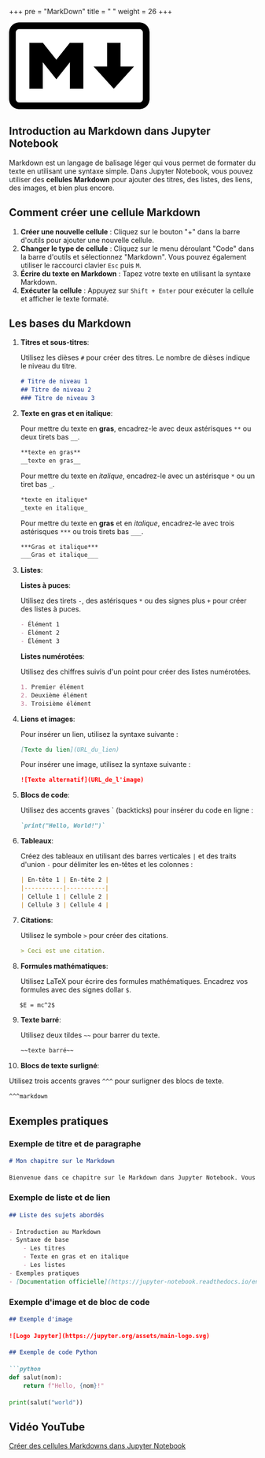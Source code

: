 +++
pre = "MarkDown"
title = " "
weight = 26
+++

![Markdown](markdown.png)

## Introduction au Markdown dans Jupyter Notebook

Markdown est un langage de balisage léger qui vous permet de formater du texte en utilisant une syntaxe simple. Dans Jupyter Notebook, vous pouvez utiliser des **cellules Markdown** pour ajouter des titres, des listes, des liens, des images, et bien plus encore.

## Comment créer une cellule Markdown

1. **Créer une nouvelle cellule** : Cliquez sur le bouton "+" dans la barre d'outils pour ajouter une nouvelle cellule.
2. **Changer le type de cellule** : Cliquez sur le menu déroulant "Code" dans la barre d'outils et sélectionnez "Markdown". Vous pouvez également utiliser le raccourci clavier `Esc` puis `M`.
3. **Écrire du texte en Markdown** : Tapez votre texte en utilisant la syntaxe Markdown.
4. **Exécuter la cellule** : Appuyez sur `Shift + Enter` pour exécuter la cellule et afficher le texte formaté.


## Les bases du Markdown

1. **Titres et sous-titres**:

   Utilisez les dièses `#` pour créer des titres. Le nombre de dièses indique le niveau du titre.

   ```markdown
   # Titre de niveau 1
   ## Titre de niveau 2
   ### Titre de niveau 3
   ```

2. **Texte en gras et en italique**:

   Pour mettre du texte en **gras**, encadrez-le avec deux astérisques `**` ou deux tirets bas `__`.

   ```markdown
   **texte en gras**
   __texte en gras__
   ```

   Pour mettre du texte en *italique*, encadrez-le avec un astérisque `*` ou un tiret bas `_`.

   ```markdown
   *texte en italique*
   _texte en italique_
   ```

   Pour mettre du texte en **gras** et en *italique*, encadrez-le avec trois astérisques `***` ou trois tirets bas `___`.

   ```markdown
   ***Gras et italique*** 
   ___Gras et italique___

3. **Listes**:

   **Listes à puces**:

     Utilisez des tirets `-`, des astérisques `*` ou des signes plus `+` pour créer des listes à puces.

     ```markdown
     - Élément 1
     - Élément 2
     - Élément 3
     ```

   **Listes numérotées**:

     Utilisez des chiffres suivis d'un point pour créer des listes numérotées.

     ```markdown
     1. Premier élément
     2. Deuxième élément
     3. Troisième élément
     ```

4. **Liens et images**:

   Pour insérer un lien, utilisez la syntaxe suivante :

   ```markdown
   [Texte du lien](URL_du_lien)
   ```

   Pour insérer une image, utilisez la syntaxe suivante :

   ```markdown
   ![Texte alternatif](URL_de_l'image)
   ```

5. **Blocs de code**:

   Utilisez des accents graves ` (backticks) pour insérer du code en ligne :

   ```markdown
   `print("Hello, World!")`
   ```

6. **Tableaux**:

   Créez des tableaux en utilisant des barres verticales `|` et des traits d'union `-` pour délimiter les en-têtes et les colonnes :

   ```markdown
   | En-tête 1 | En-tête 2 |
   |-----------|-----------|
   | Cellule 1 | Cellule 2 |
   | Cellule 3 | Cellule 4 |
   ```

7. **Citations**:

   Utilisez le symbole `>` pour créer des citations.

   ```markdown
   > Ceci est une citation.
   ```

8. **Formules mathématiques**:

   Utilisez LaTeX pour écrire des formules mathématiques. Encadrez vos formules avec des signes dollar `$`.
   
```markdown
   $E = mc^2$
   ```

9. **Texte barré**:

   Utilisez deux tildes `~~` pour barrer du texte.
  
   ```markdown
   ~~texte barré~~
   ```

10. **Blocs de texte surligné**:

   Utilisez trois accents graves `^^^` pour surligner des blocs de texte.

   ```markdown
   ^^^markdown
   ```

## Exemples pratiques

### Exemple de titre et de paragraphe

```markdown
# Mon chapitre sur le Markdown

Bienvenue dans ce chapitre sur le Markdown dans Jupyter Notebook. Vous apprendrez à formater du texte facilement.
```

### Exemple de liste et de lien

```markdown
## Liste des sujets abordés

- Introduction au Markdown
- Syntaxe de base
	- Les titres
	- Texte en gras et en italique
	- Les listes
- Exemples pratiques
- [Documentation officielle](https://jupyter-notebook.readthedocs.io/en/stable/examples/Notebook/Working%20With%20Markdown%20Cells.html)
```

### Exemple d'image et de bloc de code

```markdown
## Exemple d'image

![Logo Jupyter](https://jupyter.org/assets/main-logo.svg)

## Exemple de code Python

```python
def salut(nom):
    return f"Hello, {nom}!"

print(salut("world"))
```

## Vidéo YouTube

[Créer des cellules Markdowns dans Jupyter Notebook](https://youtu.be/jyVnqr44mtE?si=jFdhyUAzv5VQ6OCz)